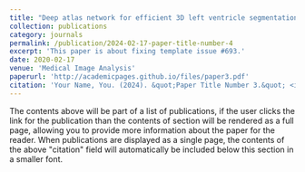 ```yaml
---
title: "Deep atlas network for efficient 3D left ventricle segmentation on echocardiography"
collection: publications
category: journals
permalink: /publication/2024-02-17-paper-title-number-4
excerpt: 'This paper is about fixing template issue #693.'
date: 2020-02-17
venue: 'Medical Image Analysis'
paperurl: 'http://academicpages.github.io/files/paper3.pdf'
citation: 'Your Name, You. (2024). &quot;Paper Title Number 3.&quot; <i>GitHub Journal of Bugs</i>. 1(3).'
---
```


The contents above will be part of a list of publications, if the user clicks the link for the publication than the contents of section will be rendered as a full page, allowing you to provide more information about the paper for the reader. When publications are displayed as a single page, the contents of the above "citation" field will automatically be included below this section in a smaller font.
